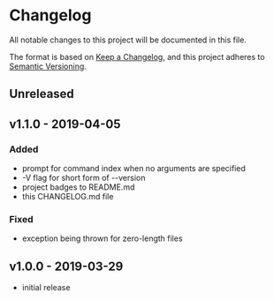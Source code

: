 # Changelog
All notable changes to this project will be documented in this file.

The format is based on [Keep a Changelog](https://keepachangelog.com/en/1.0.0/),
and this project adheres to [Semantic Versioning](https://semver.org/spec/v2.0.0.html).

## Unreleased

## v1.1.0 - 2019-04-05

### Added
- prompt for command index when no arguments are specified
- -V flag for short form of --version
- project badges to README.md
- this CHANGELOG.md file

### Fixed
- exception being thrown for zero-length files

## v1.0.0 - 2019-03-29

- initial release
